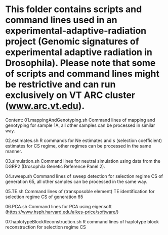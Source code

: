 # This folder contains scripts and command lines used in an experimental-adaptive-radiation project (Genomic signatures of experimental adaptive radiation in Drosophila). Please note that some of scripts and command lines might be restrictive and can run exclusively on VT ARC cluster (www.arc.vt.edu).

Content:
01.mappingAndGenotyping.sh
Command lines of mapping and genotyping for sample 1A, all other samples can be processed in similar way.

02.estimates.sh
R commands for Ne estimates and s (selection coefficient) estimates for CS regime, other regimes can be processed in the same manner.

03.simulation.sh
Command lines for neutral simulation using data from the DGRP2 (Drosophila Genetic Reference Panel 2).

04.sweep.sh
Command lines of sweep detection for selection regime CS of generation 65, all other samples can be processed in the same way.

05.TE.sh
Command lines of (transposoble element) TE identification for selection regime CS of generation 65

06.PCA.sh
Command lines for PCA using eigensoft (https://www.hsph.harvard.edu/alkes-price/software/)

07.haplotypeBlockReconstruction.sh
R command lines of haplotype block reconstruction for selection regime CS
